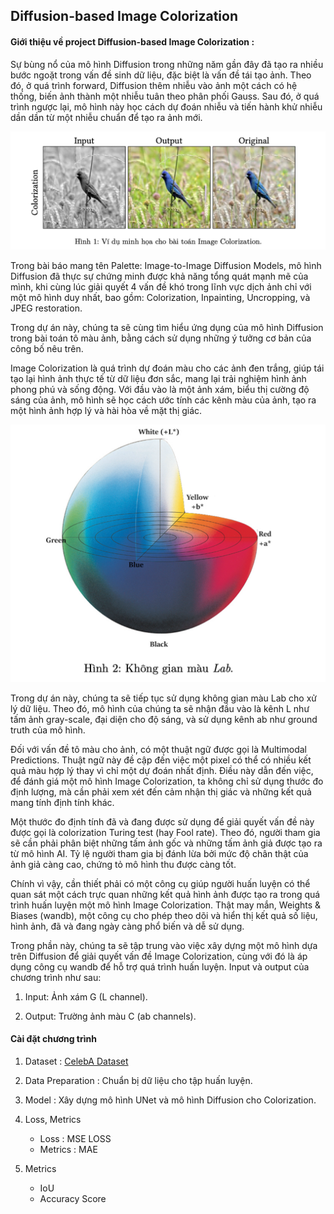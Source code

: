 ## Diffusion-based Image Colorization


#### Giới thiệu về project Diffusion-based Image Colorization :

Sự bùng nổ của mô hình Diffusion trong những năm gần đây đã tạo ra nhiều bước ngoặt trong vấn đề sinh dữ liệu, đặc biệt là vấn đề tái tạo ảnh. Theo đó, ở quá trình forward, Diffusion thêm nhiễu vào ảnh một cách có hệ thống, biến ảnh thành một nhiễu tuân theo phân phối Gauss. Sau đó, ở quá trình ngược lại, mô hình này học cách dự đoán nhiễu và tiến hành khử nhiễu dần dần từ một nhiễu chuẩn để tạo ra ảnh mới.

![alt text](assets/intro.png)

Trong bài báo mang tên Palette: Image-to-Image Diffusion Models, mô hình Diffusion đã thực sự chứng minh được khả năng tổng quát mạnh mẽ của mình, khi cùng lúc giải quyết 4 vấn đề khó trong lĩnh vực dịch ảnh chỉ với một mô hình duy nhất, bao gồm: Colorization, Inpainting, Uncropping, và JPEG restoration.

Trong dự án này, chúng ta sẽ cùng tìm hiểu ứng dụng của mô hình Diffusion trong bài toán tô màu ảnh, bằng cách sử dụng những ý tưởng cơ bản của công bố nêu trên.

Image Colorization là quá trình dự đoán màu cho các ảnh đen trắng, giúp tái tạo lại hình ảnh thực tế từ dữ liệu đơn sắc, mang lại trải nghiệm hình ảnh phong phú và sống động. Với đầu vào là một ảnh xám, biểu thị cường độ sáng của ảnh, mô hình sẽ học cách ước tính các kênh màu của ảnh, tạo ra một hình ảnh hợp lý và hài hòa về mặt thị giác.

![alt text](assets/lab.png)


Trong dự án này, chúng ta sẽ tiếp tục sử dụng không gian màu Lab cho xử lý dữ liệu. Theo đó, mô hình của chúng ta sẽ nhận đầu vào là kênh L như tấm ảnh gray-scale, đại diện cho độ sáng, và sử dụng kênh ab như ground truth của mô hình.

Đối với vấn đề tô màu cho ảnh, có một thuật ngữ được gọi là Multimodal Predictions. Thuật ngữ này đề cập đến việc một pixel có thể có nhiều kết quả màu hợp lý thay vì chỉ một dự đoán nhất định. Điều này dẫn đến việc, để đánh giá một mô hình Image Colorization, ta không chỉ sử dụng thước đo định lượng, mà cần phải xem xét đến cảm nhận thị giác và những kết quả mang tính định tính khác.

Một thước đo định tính đã và đang được sử dụng để giải quyết vấn đề này được gọi là colorization Turing test (hay Fool rate). Theo đó, người tham gia sẽ cần phải phân biệt những tấm ảnh gốc và những tấm ảnh giả được tạo ra từ mô hình AI. Tỷ lệ người tham gia bị đánh lừa bởi mức độ chân thật của ảnh giả càng cao, chứng tỏ mô hình thu được càng tốt.

Chính vì vậy, cần thiết phải có một công cụ giúp người huấn luyện có thể quan sát một cách trực quan những kết quả hình ảnh được tạo ra trong quá trình huấn luyện một mô hình Image Colorization. Thật may mắn, Weights & Biases (wandb), một công cụ cho phép theo dõi và hiển thị kết quả số liệu, hình ảnh, đã và đang ngày càng phổ biến và dễ sử dụng.

Trong phần này, chúng ta sẽ tập trung vào việc xây dựng một mô hình dựa trên Diffusion để giải quyết vấn đề Image Colorization, cùng với đó là áp dụng công cụ wandb để hỗ trợ quá trình huấn luyện. Input và output của chương trình như sau:

1. Input: Ảnh xám G (L channel).

2. Output: Trường ảnh màu C (ab channels).

#### Cài đặt chương trình
1. Dataset : [CelebA Dataset](https://mmlab.ie.cuhk.edu.hk/projects/CelebA.html)



2. Data Preparation : Chuẩn bị dữ liệu cho tập huấn luyện.

3. Model : Xây dựng mô hình UNet và mô hình Diffusion cho Colorization.

4. Loss, Metrics
    + Loss : MSE LOSS
    + Metrics : MAE

4. Metrics
    + IoU
    + Accuracy Score